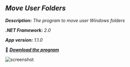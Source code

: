 _Move User Folders_
-

_**Description:** The program to  move user Windows folders_

_**.NET Framework:** 2.0_

_**App version:** 1.1.0_

:slightly_smiling_face: **_[Download the program](https://github.com/Sky-VIN/MoveUserFolders/raw/master/Move%20User%20Folders/bin/Release/Move%20User%20Folders.exe)_**

![screenshot](https://user-images.githubusercontent.com/12991091/206869291-b8382016-193f-4524-a877-f97cf4f70318.png)

